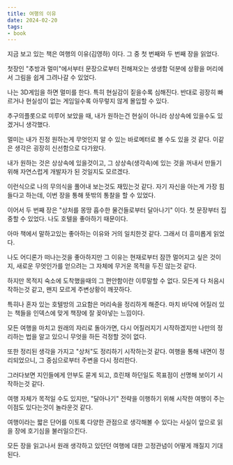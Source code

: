 ```yaml
---
title: 여행의 이유
date: 2024-02-20
tags:
- book
---
```


지금 보고 있는 책은 여행의 이유(김영하) 이다. 그 중 첫 번째와 두 번째 장을 읽었다.

첫장인 "추방과 멀미"에서부터 문장으로부터 전해져오는 생생함 덕분에 상황을 머리에서 그림을 쉽게 그려나갈 수 있었다.

나는 3D게임을 하면 멀미를 한다. 특히 현실감이 짙을수록 심해진다. 반대로 굉장히 빠르거나 현실성이 없는 게임일수록 아무렇지 않게 몰입할 수 있다.

추구의플롯으로 미루어 보았을 때, 내가 원하는건 현실이 아니라 상상속에 있을수도 있겠거니 생각했다.

멀미는 내가 진정 원하는게 무엇인지 알 수 있는 바로메터로 볼 수도 있을 것 같다. 이같은 생각은 굉장히 신선함으로 다가왔다.

내가 원하는 것은 상상속에 있을것이고, 그 상상속(생각속)에 있는 것을 꺼내서 만들기 위해 자연스럽게 개발자가 된 것일지도 모르겠다.

이런식으로 나의 무의식을 풀어내 보는것도 재밌는것 같다. 자기 자신을 아는게 가장 힘들다고 하는데, 이번 장을 통해 뜻밖의 통찰을 할 수 있었다.

이어서 두 번째 장은 "상처를 몽땅 흡수한 물건들로부터 달아나기" 이다. 첫 문장부터 집중할 수 있었다. 나도 호텔을 좋아하기 때문이다.

아마 책에서 말하고있는 좋아하는 이유와 거의 일치한것 같다. 그래서 더 흥미롭게 읽었다.

나도 어디론가 떠나는것을 좋아하지만 그 이유는 현재로부터 잠깐 멀어지고 싶은 것이지, 새로운 무엇인가를 얻으려는 그 자체에 무거운 목적을 두진 않는것 같다.

하지만 목적지 숙소에 도착했을때의 그 편안함이란 이루말할 수 없다. 모든게 다 처음시작하는것 같고, 왠지 모르게 주변상황이 깨끗하다.

특히나 혼자 있는 호텔방의 고요함은 머리속을 정리하게 해준다. 마치 바닥에 어질러 있는 책들을 인덱스에 맞게 책장에 잘 꽂아넣는 느낌이다.

모든 여행을 마치고 원래의 자리로 돌아가면, 다시 어질러지기 시작하겠지만 나만의 정리하는 법을 알고 있으니 무엇을 하든 걱정할 것이 없다.

또한 정리된 생각을 가지고 "상처"도 정리하기 시작하는것 같다. 여행을 통해 내면이 정리되었으니, 그 중심으로부터 주변을 다시 정리한다.

그러다보면 지인들에게 안부도 묻게 되고, 흐린채 하던일도 목표점이 선명해 보이기 시작하는것 같다.

여행 자체가 목적일 수도 있지만, "달아나기" 전략을 이행하기 위해 시작한 여행이 주는 이점도 있다는것이 놀라운것 같다.

여행이라는 짧은 단어를 이토록 다양한 관점으로 생각해볼 수 있다는 사실이 앞으로 읽을 장에 호기심을 불러일으킨다.

모든 장을 읽고나서 원래 생각하고 있던던 여행에 대한 고정관념이 어떻게 깨질지 기대된다.
